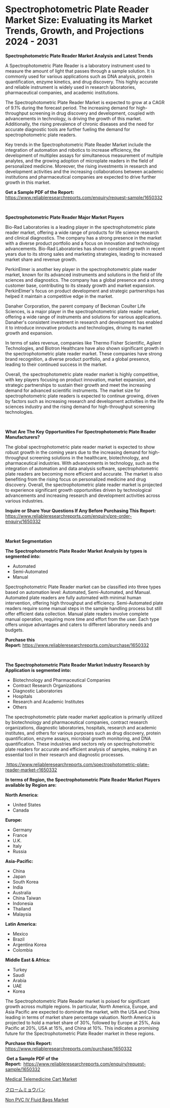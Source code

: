 <p><h1>Spectrophotometric Plate Reader Market Size: Evaluating its Market Trends, Growth, and Projections 2024 - 2031</h1></p><p><strong>Spectrophotometric Plate Reader Market Analysis and Latest Trends</strong></p>
<p><p>A Spectrophotometric Plate Reader is a laboratory instrument used to measure the amount of light that passes through a sample solution. It is commonly used for various applications such as DNA analysis, protein quantification, enzyme kinetics, and drug discovery. This highly accurate and reliable instrument is widely used in research laboratories, pharmaceutical companies, and academic institutions.</p><p>The Spectrophotometric Plate Reader Market is expected to grow at a CAGR of 9.1% during the forecast period. The increasing demand for high-throughput screening in drug discovery and development, coupled with advancements in technology, is driving the growth of this market. Additionally, the rising prevalence of chronic diseases and the need for accurate diagnostic tools are further fueling the demand for spectrophotometric plate readers.</p><p>Key trends in the Spectrophotometric Plate Reader Market include the integration of automation and robotics to increase efficiency, the development of multiplex assays for simultaneous measurement of multiple analytes, and the growing adoption of microplate readers in the field of personalized medicine. Moreover, the rising investments in research and development activities and the increasing collaborations between academic institutions and pharmaceutical companies are expected to drive further growth in this market.</p></p>
<p><strong>Get a Sample PDF of the Report:&nbsp;</strong> <a href="https://www.reliableresearchreports.com/enquiry/request-sample/1650332">https://www.reliableresearchreports.com/enquiry/request-sample/1650332</a></p>
<p>&nbsp;</p>
<p><strong>Spectrophotometric Plate Reader Major Market Players</strong></p>
<p><p>Bio-Rad Laboratories is a leading player in the spectrophotometric plate reader market, offering a wide range of products for life science research and clinical diagnostics. The company has a strong presence in the market with a diverse product portfolio and a focus on innovation and technology advancements. Bio-Rad Laboratories has shown consistent growth in recent years due to its strong sales and marketing strategies, leading to increased market share and revenue growth.</p><p>PerkinElmer is another key player in the spectrophotometric plate reader market, known for its advanced instruments and solutions in the field of life sciences and diagnostics. The company has a global presence and a strong customer base, contributing to its steady growth and market expansion. PerkinElmer's focus on product development and strategic partnerships has helped it maintain a competitive edge in the market.</p><p>Danaher Corporation, the parent company of Beckman Coulter Life Sciences, is a major player in the spectrophotometric plate reader market, offering a wide range of instruments and solutions for various applications. Danaher's consistent investment in research and development has enabled it to introduce innovative products and technologies, driving its market growth and expansion.</p><p>In terms of sales revenue, companies like Thermo Fisher Scientific, Agilent Technologies, and Biotron Healthcare have also shown significant growth in the spectrophotometric plate reader market. These companies have strong brand recognition, a diverse product portfolio, and a global presence, leading to their continued success in the market.</p><p>Overall, the spectrophotometric plate reader market is highly competitive, with key players focusing on product innovation, market expansion, and strategic partnerships to sustain their growth and meet the increasing demand for advanced scientific instruments. The market size for spectrophotometric plate readers is expected to continue growing, driven by factors such as increasing research and development activities in the life sciences industry and the rising demand for high-throughput screening technologies.</p></p>
<p>&nbsp;</p>
<p><strong>What Are The Key Opportunities For Spectrophotometric Plate Reader Manufacturers?</strong></p>
<p><p>The global spectrophotometric plate reader market is expected to show robust growth in the coming years due to the increasing demand for high-throughput screening solutions in the healthcare, biotechnology, and pharmaceutical industries. With advancements in technology, such as the integration of automation and data analysis software, spectrophotometric plate readers are becoming more efficient and accurate. The market is also benefiting from the rising focus on personalized medicine and drug discovery. Overall, the spectrophotometric plate reader market is projected to experience significant growth opportunities driven by technological advancements and increasing research and development activities across various industries.</p></p>
<p><strong>Inquire or Share Your Questions If Any Before Purchasing This Report:</strong> <a href="https://www.reliableresearchreports.com/enquiry/pre-order-enquiry/1650332">https://www.reliableresearchreports.com/enquiry/pre-order-enquiry/1650332</a></p>
<p>&nbsp;</p>
<p><strong>Market Segmentation</strong></p>
<p><strong>The Spectrophotometric Plate Reader Market Analysis by types is segmented into:</strong></p>
<p><ul><li>Automated</li><li>Semi-Automated</li><li>Manual</li></ul></p>
<p><p>Spectrophotometric Plate Reader market can be classified into three types based on automation level: Automated, Semi-Automated, and Manual. Automated plate readers are fully automated with minimal human intervention, offering high throughput and efficiency. Semi-Automated plate readers require some manual steps in the sample handling process but still offer efficient data collection. Manual plate readers involve complete manual operation, requiring more time and effort from the user. Each type offers unique advantages and caters to different laboratory needs and budgets.</p></p>
<p><strong>Purchase this Report:&nbsp;</strong><a href="https://www.reliableresearchreports.com/purchase/1650332">https://www.reliableresearchreports.com/purchase/1650332</a></p>
<p>&nbsp;</p>
<p><strong>The Spectrophotometric Plate Reader Market Industry Research by Application is segmented into:</strong></p>
<p><ul><li>Biotechnology and Pharmaceutical Companies</li><li>Contract Research Organizations</li><li>Diagnostic Laboratories</li><li>Hospitals</li><li>Research and Academic Institutes</li><li>Others</li></ul></p>
<p><p>The spectrophotometric plate reader market application is primarily utilized by biotechnology and pharmaceutical companies, contract research organizations, diagnostic laboratories, hospitals, research and academic institutes, and others for various purposes such as drug discovery, protein quantification, enzyme assays, microbial growth monitoring, and DNA quantification. These industries and sectors rely on spectrophotometric plate readers for accurate and efficient analysis of samples, making it an essential tool in their research and diagnostic processes.</p></p>
<p><a href="https://www.reliableresearchreports.com/spectrophotometric-plate-reader-market-r1650332">&nbsp;https://www.reliableresearchreports.com/spectrophotometric-plate-reader-market-r1650332</a></p>
<p><strong>In terms of Region, the Spectrophotometric Plate Reader Market Players available by Region are:</strong></p>
<p>
    <p> <strong> North America: </strong>
        <ul>
            <li>United States</li>
            <li>Canada</li>
        </ul>
        </p> 
    <p> <strong> Europe: </strong>
        <ul>
            <li>Germany</li>
            <li>France</li>
            <li>U.K.</li>
            <li>Italy</li>
            <li>Russia</li>
        </ul>
        </p> 
    <p> <strong> Asia-Pacific: </strong>
        <ul>
            <li>China</li>
            <li>Japan</li>
            <li>South Korea</li>
            <li>India</li>
            <li>Australia</li>
            <li>China Taiwan</li>
            <li>Indonesia</li>
            <li>Thailand</li>
            <li>Malaysia</li>
        </ul>
        </p> 
    <p> <strong> Latin America: </strong>
        <ul>
            <li>Mexico</li>
            <li>Brazil</li>
            <li>Argentina Korea</li>
            <li>Colombia</li>
        </ul>
        </p> 
    <p> <strong> Middle East & Africa: </strong>
        <ul>
            <li>Turkey</li>
            <li>Saudi</li>
            <li>Arabia</li>
            <li>UAE</li>
            <li>Korea</li>
        </ul>
    </p>
    </p>
<p><p>The Spectrophotometric Plate Reader market is poised for significant growth across multiple regions. In particular, North America, Europe, and Asia Pacific are expected to dominate the market, with the USA and China leading in terms of market share percentage valuation. North America is projected to hold a market share of 30%, followed by Europe at 25%, Asia Pacific at 20%, USA at 15%, and China at 10%. This indicates a promising future for the Spectrophotometric Plate Reader market in these regions.</p></p>
<p><strong>Purchase this Report: </strong><a href="https://www.reliableresearchreports.com/purchase/1650332">https://www.reliableresearchreports.com/purchase/1650332</a></p>
<p>&nbsp;<strong>Get a Sample PDF of the Report:&nbsp;&nbsp;</strong><a href="https://www.reliableresearchreports.com/enquiry/request-sample/1650332">https://www.reliableresearchreports.com/enquiry/request-sample/1650332</a></p>
<p><strong></strong></p>
<p><p><a href="https://www.linkedin.com/pulse/medical-telemedicine-cart-market-key-successful-business-strategy-c4s9e?trackingId=8rH7LlwlY4QV2bCmPIsJyA%3D%3D">Medical Telemedicine Cart Market</a></p><p><a href="https://medium.com/@ferneconroy11/%E3%82%AF%E3%83%AD%E3%83%A0%E3%82%A2%E3%83%AB%E3%83%A0%E5%B8%82%E5%A0%B4%E3%81%AE%E3%83%A1%E3%83%88%E3%83%AA%E3%82%AF%E3%82%B9%E3%82%92%E3%83%87%E3%82%B3%E3%83%BC%E3%83%89%E3%81%99%E3%82%8B-%E5%B8%82%E5%A0%B4%E3%82%B7%E3%82%A7%E3%82%A2-%E3%83%88%E3%83%AC%E3%83%B3%E3%83%89-%E3%81%8A%E3%82%88%E3%81%B3%E6%88%90%E9%95%B7%E3%83%91%E3%82%BF%E3%83%BC%E3%83%B3-49d098ffec34">クロームミョウバン</a></p><p><a href="https://www.linkedin.com/pulse/non-pvc-iv-fluid-bags-market-trends-analysis-forecasted-period-j8lye?trackingId=LX8IvdC26S3%2FyUKEHogGIQ%3D%3D">Non PVC IV Fluid Bags Market</a></p></p>